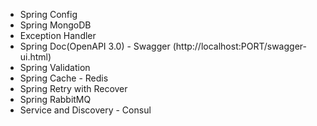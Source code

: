 * Spring Config
* Spring MongoDB
* Exception Handler
* Spring Doc(OpenAPI 3.0) - Swagger (http://localhost:PORT/swagger-ui.html)
* Spring Validation
* Spring Cache - Redis
* Spring Retry with Recover
* Spring RabbitMQ
* Service and Discovery - Consul